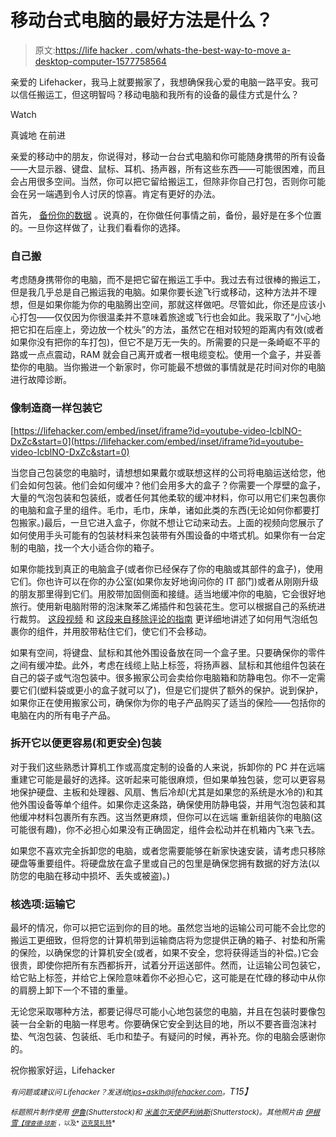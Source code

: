 # 移动台式电脑的最好方法是什么？

> 原文:[https://life hacker . com/whats-the-best-way-to-move a-desktop-computer-1577758564](https://lifehacker.com/whats-the-best-way-to-move-a-desktop-computer-1577758564)

亲爱的 Lifehacker，我马上就要搬家了，我想确保我心爱的电脑一路平安。我可以信任搬运工，但这明智吗？移动电脑和我所有的设备的最佳方式是什么？

Watch

真诚地
在前进

亲爱的移动中的朋友，你说得对，移动一台台式电脑和你可能随身携带的所有设备——大显示器、键盘、鼠标、耳机、扬声器，所有这些东西——可能很困难，而且会占用很多空间。当然，你可以把它留给搬运工，但除非你自己打包，否则你可能会在另一端遇到令人讨厌的惊喜。肯定有更好的办法。

首先， [备份你的数据](http://lifehacker.com/set-up-an-automated-bulletproof-file-back-up-solution-5787572) 。说真的，在你做任何事情之前，备份，最好是在多个位置 的。一旦你这样做了，让我们看看你的选择。

### 自己搬

考虑随身携带你的电脑，而不是把它留在搬运工手中。我过去有过很棒的搬运工，但是我几乎总是自己搬运我的电脑。如果你要长途飞行或移动，这种方法并不理想，但是如果你能为你的电脑腾出空间，那就这样做吧。尽管如此，你还是应该小心打包——仅仅因为你很温柔并不意味着旅途或飞行也会如此。我采取了“小心地把它扣在后座上，旁边放一个枕头”的方法，虽然它在相对较短的距离内有效(或者如果你没有把你的车打包)，但它不是万无一失的。所需要的只是一条崎岖不平的路或一点点震动，RAM 就会自己离开或者一根电缆变松。使用一个盒子，并妥善垫你的电脑。当你搬进一个新家时，你可能最不想做的事情就是花时间对你的电脑进行故障诊断。

### 像制造商一样包装它

 [https://lifehacker.com/embed/inset/iframe?id=youtube-video-lcblNO-DxZc&start=0](https://lifehacker.com/embed/inset/iframe?id=youtube-video-lcblNO-DxZc&start=0) 

当您自己包装您的电脑时，请想想如果戴尔或联想这样的公司将电脑运送给您，他们会如何包装。他们会如何缓冲？他们会用多大的盒子？你需要一个厚壁的盒子，大量的气泡包装和包装纸，或者任何其他柔软的缓冲材料，你可以用它们来包裹你的电脑和盒子里的组件。毛巾，毛巾，床单，诸如此类的东西(无论如何你都要打包搬家。)最后，一旦它进入盒子，你就不想让它动来动去。上面的视频向您展示了如何使用手头可能有的包装材料来包装带有外围设备的中塔式机。如果你有一台定制的电脑，找一个大小适合你的箱子。

如果你能找到真正的电脑盒子(或者你已经保存了你的电脑或其部件的盒子)，使用它们。你也许可以在你的办公室(如果你友好地询问你的 IT 部门)或者从刚刚升级的朋友那里得到它们。用胶带加固侧面和接缝。适当地缓冲你的电脑，它会很好地旅行。使用新电脑附带的泡沫聚苯乙烯插件和包装花生。您可以根据自己的系统进行裁剪。 [这段视频](https://www.youtube.com/watch?v=9fZrlQFM9rs) 和 [这段来自移除评论的指南](http://www.removalreviews.co.uk/move/pack-computer-for-moving) 更详细地讲述了如何用气泡纸包裹你的组件，并用胶带粘住它们，使它们不会移动。

如果有空间，将键盘、鼠标和其他外围设备放在同一个盒子里。只要确保你的零件之间有缓冲垫。此外，考虑在线缆上贴上标签，将扬声器、鼠标和其他组件包装在自己的袋子或气泡包装中。很多搬家公司会卖给你电脑箱和防静电包。你不一定需要它们(塑料袋或更小的盒子就可以了)，但是它们提供了额外的保护。说到保护，如果你正在使用搬家公司，确保你为你的电子产品购买了适当的保险——包括你的电脑在内的所有电子产品。

### 拆开它以便更容易(和更安全)包装

对于我们这些熟悉计算机工作或高度定制的设备的人来说，拆卸你的 PC 并在远端重建它可能是最好的选择。这听起来可能很麻烦，但如果单独包装，您可以更容易地保护硬盘、主板和处理器、风扇、售后冷却(尤其是如果您的系统是水冷的)和其他外围设备等单个组件。如果你走这条路，确保使用防静电袋，并用气泡包装和其他缓冲材料包裹所有东西。这当然更麻烦，但你可以在远端 重新组装你的电脑(这可能很有趣)，你不必担心如果没有正确固定，组件会松动并在机箱内飞来飞去。

如果您不喜欢完全拆卸您的电脑，或者您需要能够在新家快速安装，请考虑只移除硬盘等重要组件。将硬盘放在盒子里或自己的包里是确保您拥有数据的好方法(以防您的电脑在移动中损坏、丢失或被盗)。)

### 核选项:运输它

最坏的情况，你可以把它运到你的目的地。虽然您当地的运输公司可能不会比您的搬运工更细致，但将您的计算机带到运输商店将为您提供正确的箱子、衬垫和所需的保险，以确保您的计算机安全(或者，如果不安全，您将获得适当的补偿。)它会很贵，即使你把所有东西都拆开，试着分开运送部件。然而，让运输公司包装它，给它贴上标签，并给它上保险意味着你不必担心它，这可能是在忙碌的移动中从你的肩膀上卸下一个不错的重量。

无论您采取哪种方法，都要记得尽可能小心地包装您的电脑，并且在包装时要像包装一台全新的电脑一样思考。你要确保它安全到达目的地，所以不要吝啬泡沫衬垫、气泡包装、包装纸、毛巾和垫子。有疑问的时候，再补充。你的电脑会感谢你的。

祝你搬家好运，Lifehacker

*<small>有问题或建议问 Lifehacker？发送给</small>*[*<small>tips+asklh@lifehacker.com</small>*](mailto:tips+asklh@lifehacker.com)*<small>。</small>T15】*

<small>*标题照片制作使用*</small> [<small>*伊鲁*</small>](http://www.shutterstock.com/pic.mhtml?id=74204881&src=id)<small>*(Shutterstock)和*</small> [<small>*米盖尔天使萨利纳斯*</small>](http://www.shutterstock.com/pic.mhtml?id=24720682&src=id)<small>*(Shutterstock)。其他照片由*</small> [<small>*伊根雪*</small>](https://www.flickr.com/photos/egansnow/271941148)<small>*[<small>*【理查德·琼斯*</small>](https://www.flickr.com/photos/richard_jones/3025480795/) <small>*，以及*</small> [<small>迈克莫扎特</small>](https://www.flickr.com/photos/jeepersmedia/13883919766/)*</small><small></small>